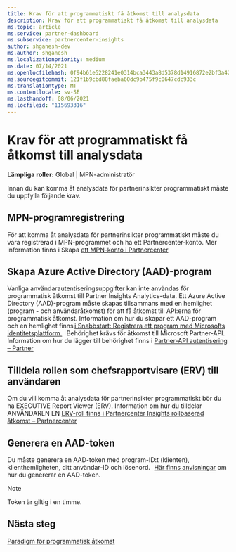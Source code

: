```yaml
---
title: Krav för att programmatiskt få åtkomst till analysdata
description: Krav för att programmatiskt få åtkomst till analysdata
ms.topic: article
ms.service: partner-dashboard
ms.subservice: partnercenter-insights
author: shganesh-dev
ms.author: shganesh
ms.localizationpriority: medium
ms.date: 07/14/2021
ms.openlocfilehash: 0f94b61e5228241e0314bca3443a8d5378d14916872e2bf3a4271aa7e6fae9f6
ms.sourcegitcommit: 121f1b9cbd88faeba60dc9b475f9c0647cdc933c
ms.translationtype: MT
ms.contentlocale: sv-SE
ms.lasthandoff: 08/06/2021
ms.locfileid: "115693316"
---
```

# <a name="prerequisites-to-programmatically-access-analytics-data"></a>Krav för att programmatiskt få åtkomst till analysdata

**Lämpliga roller:** Global | MPN-administratör

Innan du kan komma åt analysdata för partnerinsikter programmatiskt måste du uppfylla följande krav.

## <a name="mpn-program-enrollment"></a>MPN-programregistrering

För att komma åt analysdata för partnerinsikter programmatiskt måste du vara registrerad i MPN-programmet och ha ett Partnercenter-konto. Mer information finns i Skapa [ett MPN-konto i Partnercenter](mpn-create-a-partner-center-account.md)

## <a name="create-azure-active-directory-aad-application"></a>Skapa Azure Active Directory (AAD)-program

Vanliga användarautentiseringsuppgifter kan inte användas för programmatisk åtkomst till Partner Insights Analytics-data. Ett Azure Active Directory (AAD)-program måste skapas tillsammans med en hemlighet (program - och användaråtkomst) för att få åtkomst till API:erna för programmatisk åtkomst. Information om hur du skapar ett AAD-program och en hemlighet finns [i Snabbstart: Registrera ett program med Microsofts identitetsplattform.](/azure/active-directory/develop/quickstart-register-app)   Behörighet krävs för åtkomst till Microsoft Partner-API. Information om hur du lägger till behörighet finns i [Partner-API autentisering – Partner](/partner/develop/api-authentication#application-and-user-access)

## <a name="assign-executive-report-viewer-erv-role-to-the-user"></a>Tilldela rollen som chefsrapportvisare (ERV) till användaren

Om du vill komma åt analysdata för partnerinsikter programmatiskt bör du ha EXECUTIVE Report Viewer (ERV). Information om hur du tilldelar ANVÄNDAREN EN [ERV-roll finns i Partnercenter Insights rollbaserad åtkomst – Partnercenter](insights-roles.md)

## <a name="generate-an-aad-token"></a>Generera en AAD-token

Du måste generera en AAD-token med program-ID:t (klienten), klienthemligheten, ditt användar-ID och lösenord.   [Här finns anvisningar](insights-programmatic-first-api-call.md#token-generation) om hur du genererar en AAD-token.

> [!Note]
> Token är giltig i en timme.

## <a name="next-steps"></a>Nästa steg
[Paradigm för programmatisk åtkomst](insights-programmatic-access-paradigm.md)